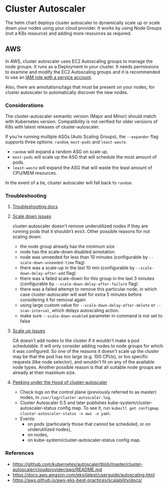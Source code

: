 # Cluster Autoscaler

The helm chart deploys cluster autoscaler to dynamically scale up or scale down
your nodes using your cloud provider.
It works by using Node Groups (not a K8s resource) and adding more resources as required.

## AWS

In AWS, cluster autoscaler uses EC2 Autoscaling groups to manage the node groups. It runs as a Deployment in
your cluster. It needs permissions to examine and modify the EC2 Autoscaling groups and it is recommended to
use an [IAM role with a service account](https://docs.aws.amazon.com/eks/latest/userguide/iam-roles-for-service-accounts.html).

Also, there are annotations/tags that must be present on your nodes, for cluster autoscaler
to automatically discover the new nodes.

### Considerations

The cluster-autoscaler semantic version (Major and Minor) should match with Kubernetes version.
Compatibility is not verified for older versions of K8s with latest releases of cluster-autoscaler.

If you're running multiple ASGs (Auto Scaling Groups), the `--expander` flag supports three options:
`random`, `most-pods` and `least-waste`.

- `random` will expand a random ASG on scale up.
- `most-pods` will scale up the ASG that will schedule the most amount of pods.
- `least-waste` will expand the ASG that will waste the least amount of CPU/MEM resources.

In the event of a tie, cluster autoscaler will fall back to `random`.

### Troubleshooting

1) [Troubleshooting docs](https://github.com/kubernetes/autoscaler/blob/master/cluster-autoscaler/FAQ.md#troubleshooting)

2) [Scale down issues](https://github.com/kubernetes/autoscaler/blob/master/cluster-autoscaler/FAQ.md#i-have-a-couple-of-nodes-with-low-utilization-but-they-are-not-scaled-down-why)

    cluster-autoscaler doesn't remove underutilized nodes if they are running pods that
    it shouldn't evict. Other possible reasons for not scaling down:

    - the node group already has the minimum size
    - node has the scale-down disabled annotation
    - node was unneeded for less than 10 minutes (configurable by `--scale-down-unneeded-time` flag)
    - there was a scale-up in the last 10 min (configurable by `--scale-down-delay-after-add` flag)
    - there was a failed scale-down for this group in the last 3 minutes
    (configurable by `--scale-down-delay-after-failure` flag)
    - there was a failed attempt to remove this particular node, in which case cluster-autoscaler
    will wait for extra 5 minutes before considering it for removal again
    - using large custom value for `--scale-down-delay-after-delete` or `--scan-interval`, which delays autoscaling action.
    - make sure `--scale-down-enabled` parameter in command is not set to false

3) [Scale up issues](https://github.com/kubernetes/autoscaler/blob/master/cluster-autoscaler/FAQ.md#i-have-a-couple-of-pending-pods-but-there-was-no-scale-up)

    CA doesn't add nodes to the cluster if it wouldn't make a pod schedulable.
    It will only consider adding nodes to node groups for which it was configured.
    So one of the reasons it doesn't scale up the cluster may be that the pod has too large
    (e.g. 100 CPUs), or too specific requests (like node selector), and wouldn't fit on any
    of the available node types. Another possible reason is that all suitable node groups
    are already at their maximum size.

4) [Peeking under the Hood of cluster-autoscaler](https://github.com/kubernetes/autoscaler/blob/master/cluster-autoscaler/FAQ.md#how-can-i-check-what-is-going-on-in-ca-)

    - Check logs on the control plane (previously referred to as master) nodes, in `/var/log/cluster-autoscaler.log`.
    - Cluster Autoscaler 0.5 and later publishes kube-system/cluster-autoscaler-status config map.
    To see it, run `kubectl get configmap cluster-autoscaler-status -n aws -o yaml`.
    - Events:
      - on pods (particularly those that cannot be scheduled, or on underutilized nodes),
      - on nodes,
      - on kube-system/cluster-autoscaler-status config map.

### References

- https://github.com/kubernetes/autoscaler/blob/master/cluster-autoscaler/cloudprovider/aws/README.md
- https://docs.aws.amazon.com/eks/latest/userguide/autoscaling.html
- https://aws.github.io/aws-eks-best-practices/scalability/docs/
